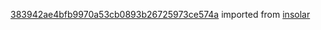 [383942ae4bfb9970a53cb0893b26725973ce574a](https://github.com/insolar/insolar/commit/383942ae4bfb9970a53cb0893b26725973ce574a) imported from [insolar](https://github.com/insolar/insolar)
